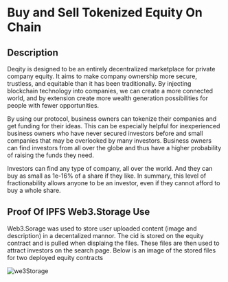# Buy and Sell Tokenized Equity On Chain

## Description
Deqity is designed to be an entirely decentralized marketplace for private company equity. It aims to make company ownership more secure, trustless, and equitable than it has been traditionally. By injecting blockchain technology into companies, we can create a more connected world, and by extension create more wealth generation possibilities for people with fewer opportunities. 

By using our protocol, business owners can tokenize their companies and get funding for their ideas. This can be especially helpful for inexperienced business owners who have never secured investors before and small companies that may be overlooked by many investors. Business owners can find investors from all over the globe and thus have a higher probability of raising the funds they need.

Investors can find any type of company, all over the world. And they can buy as small as 1e-16% of a share if they like. In summary, this level of fractionability allows anyone to be an investor, even if they cannot afford to buy a whole share.

## Proof Of IPFS Web3.Storage Use
Web3.Sorage was used to store user uploaded content (image and description) in a decentalized mannor. The cid is stored on the equity contract and is pulled when displaing the files. These files are then used to attract investors on the search page. Below is an image of the stored files for two deployed equity contracts

![we3Storage](https://user-images.githubusercontent.com/108776533/185771853-729b5466-c71c-437b-bceb-9fd3d329dd59.PNG)
